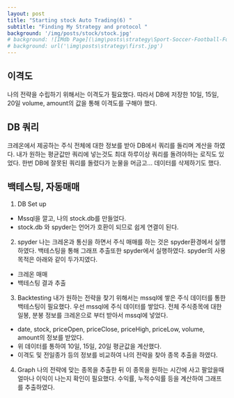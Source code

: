 ```yaml
---
layout: post
title: "Starting stock Auto Trading(6) "
subtitle: "Finding My Strategy and protocol "
background: '/img/posts/stock/stock.jpg'
# background: ![IMdb Page](\img\posts\strategy\Sport-Soccer-Football-Formation-3-2-5-WM.png) 
# background: url('\img\posts\strategy\first.jpg')
---
```


## 이격도
나의 전략을 수립하기 위해서는 이격도가 필요했다. 따라서 DB에 저장한 10일, 15일, 20일 volume, amount의 값을 통해 
이격도를 구해야 했다.


## DB 쿼리 
크레온에서 제공하는 주식 전체에 대한 정보를 받아 DB에서 쿼리를 돌리며 계산을 하였다. 
내가 원하는 평균값만 쿼리에 넣는것도 최대 하루이상 쿼리를 돌려야하는 로직도 있었다.
한번 DB에 잘못된 쿼리를 돌렸다가 눈물을 머금고... 데이터를 삭제하기도 했다.

## 백테스팅, 자동매매
1. DB Set up 
- Mssql을 깔고, 나의 stock.db를 만들었다.
- stock.db 와 spyder는 언어가 호환이 되므로 쉽게 연결이 된다.

2. spyder
나는 크레온과 통신을 하면서 주식 매매를 하는 것은 spyder환경에서 실행하였다. 
백테스팅을 통해 그래프 추출또한 spyder에서 실행하였다. 
spyder의 사용 목적은 아래와 같이 두가지였다. 
- 크레온 매매 
- 백테스팅 결과 추출 

3. Backtesting
내가 원하는 전략을 찾기 위해서는 mssql에 쌓은 주식 데이터를 통한 백테스팅이 필요했다. 
우선 mssql에 주식 데이터를 쌓았다. 
전체 주식종목에 대한 일봉, 분봉 정보를 크레온으로 부터 받아서 mssql에 넣었다. 
- date, stock, priceOpen, priceClose, priceHigh, priceLow, volume, amount의 정보를 받았다. 
- 위 데이터를 통하여 10일, 15일, 20일 평균값을 계산했다. 
- 이격도 및 전일종가 등의 정보를 비교하여 나의 전략을 찾아 종목 추출을 하였다. 

4. Graph
나의 전략에 맞는 종목을 추출한 뒤 이 종목을 원하는 시간에 사고 팔았을때 얼마나 이익이 나는지 확인이 필요했다.
수익률, 누적수익률 등을 계산하여 그래프를 추출하였다.

